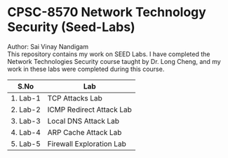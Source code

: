 # CPSC-8570 Network Technology Security (Seed-Labs)
Author: Sai Vinay Nandigam <br/>
This repository contains my work on SEED Labs. I have completed the Network Technologies Security course taught by Dr. Long Cheng, and my work in these labs were completed during this course.

| S.No | Lab |
| --- | --- |
| 1. Lab-1 | TCP Attacks Lab |
| 2. Lab-2 | ICMP Redirect Attack Lab |
| 3. Lab-3| Local DNS Attack Lab |
| 4. Lab-4| ARP Cache Attack Lab  |
| 5. Lab-5| Firewall Exploration Lab  |

